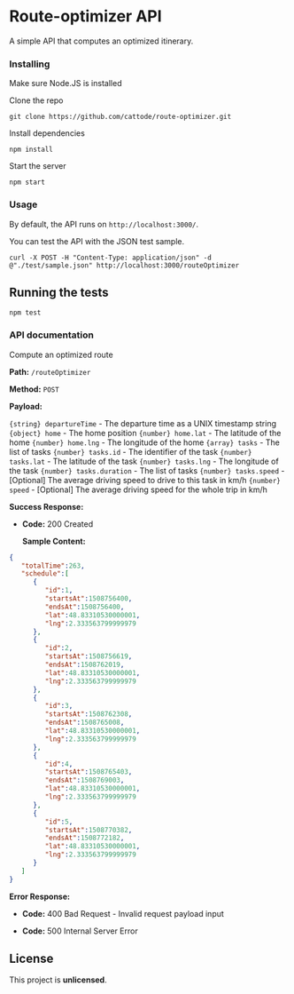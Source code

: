 # Route-optimizer API

 A simple API that computes an optimized itinerary.


### Installing

Make sure Node.JS is installed

Clone the repo

```
git clone https://github.com/cattode/route-optimizer.git
```

Install dependencies

```
npm install
```

Start the server

```
npm start
```

### Usage

By default, the API runs on `http://localhost:3000/`.

You can test the API with the JSON test sample.
```
curl -X POST -H "Content-Type: application/json" -d @"./test/sample.json" http://localhost:3000/routeOptimizer
```

## Running the tests

```
npm test
```

### API documentation

Compute an optimized route

**Path:**  `/routeOptimizer`

**Method:** `POST`

**Payload:**

   `{string} departureTime` - The departure time as a UNIX timestamp string
   `{object} home` - The home position
   `{number} home.lat` - The latitude of the home
   `{number} home.lng` - The longitude of the home
   `{array} tasks` - The list of tasks
   `{number} tasks.id` - The identifier of the task
   `{number} tasks.lat` - The latitude of the task
   `{number} tasks.lng` - The longitude of the task
   `{number} tasks.duration` - The list of tasks
   `{number} tasks.speed` - [Optional] The average driving speed to drive to this task in km/h
   `{number} speed` - [Optional] The average driving speed for the whole trip in km/h


**Success Response:**

- **Code:** 200 Created

  **Sample Content:** 
```JSON
{ 
   "totalTime":263,
   "schedule":[ 
      { 
         "id":1,
         "startsAt":1508756400,
         "endsAt":1508756400,
         "lat":48.83310530000001,
         "lng":2.333563799999979
      },
      { 
         "id":2,
         "startsAt":1508756619,
         "endsAt":1508762019,
         "lat":48.83310530000001,
         "lng":2.333563799999979
      },
      { 
         "id":3,
         "startsAt":1508762308,
         "endsAt":1508765008,
         "lat":48.83310530000001,
         "lng":2.333563799999979
      },
      { 
         "id":4,
         "startsAt":1508765403,
         "endsAt":1508769003,
         "lat":48.83310530000001,
         "lng":2.333563799999979
      },
      { 
         "id":5,
         "startsAt":1508770382,
         "endsAt":1508772182,
         "lat":48.83310530000001,
         "lng":2.333563799999979
      }
   ]
}
```

**Error Response:** 

- **Code:** 400 Bad Request - Invalid request payload input

- **Code:** 500 Internal Server Error





## License

This project is **unlicensed**.